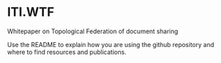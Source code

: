 # ITI.WTF
Whitepaper on Topological Federation of document sharing

Use the README to explain how you are using the github repository and where to find resources and publications.
